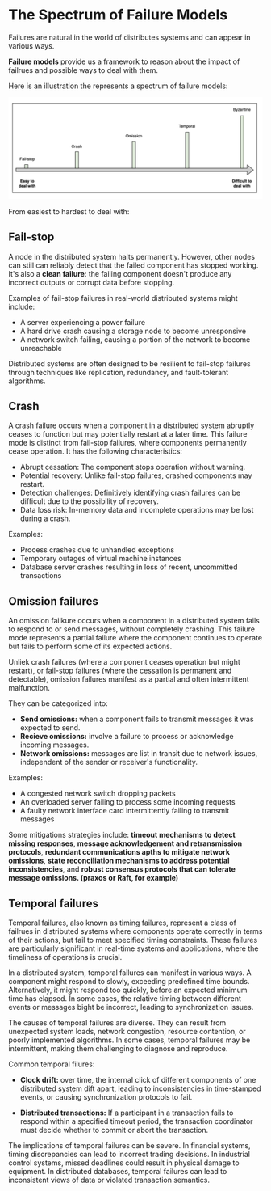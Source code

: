 # The Spectrum of Failure Models

Failures are natural in the world of distributes systems and can appear in various ways.

**Failure models** provide us a framework to reason about the impact of failrues and possible ways to deal with them.

Here is an illustration the represents a spectrum of failure models:

![](2024-09-26-08-43-45.png)

From easiest to hardest to deal with:

## Fail-stop

A node in the distributed system halts permanently. However, other nodes can still can reliably detect that the failed component has stopped working. It's also a **clean failure**: the failing component doesn't produce any incorrect outputs or corrupt data before stopping.

Examples of fail-stop failures in real-world distributed systems might include:

- A server experiencing a power failure
- A hard drive crash causing a storage node to become unresponsive
- A network switch failing, causing a portion of the network to become unreachable

Distributed systems are often designed to be resilient to fail-stop failures through techniques like replication, redundancy, and fault-tolerant algorithms.

## Crash

A crash failure occurs when a component in a distributed system abruptly ceases to function but may potentially restart at a later time. This failure mode is distinct from fail-stop failures, where components permanently cease operation. It has the following characteristics:

- Abrupt cessation: The component stops operation without warning.
- Potential recovery: Unlike fail-stop failures, crashed components may restart.
- Detection challenges: Definitively identifying crash failures can be difficult due to the possibility of recovery.
- Data loss risk: In-memory data and incomplete operations may be lost during a crash.

Examples:

- Process crashes due to unhandled exceptions
- Temporary outages of virtual machine instances
- Database server crashes resulting in loss of recent, uncommitted transactions

## Omission failures

An omission failkure occurs when a component in a distributed system fails to respond to or send messages, without completely crashing. This failure mode represents a partial failure where the component continues to operate but fails to perform some of its expected actions.

Unliek crash failures (where a component ceases operation but might restart), or fail-stop failures (where the cessation is permanent and detectable), omission failures manifest as a partial and often intermittent malfunction.

They can be categorized into:

- **Send omissions:** when a component fails to transmit messages it was expected to send.
- **Recieve omissions:** involve a failure to prcoess or acknowledge incoming messages.
- **Network omissions:** messages are list in transit due to network issues, independent of the sender or receiver's functionality.

Examples:

- A congested network switch dropping packets
- An overloaded server failing to process some incoming requests
- A faulty network interface card intermittently failing to transmit messages

Some mitigations strategies include: **timeout mechanisms to detect missing responses**, **message acknowledgement and retransmission protocols**, **redundant communications apths to mitigate network omissions**, **state reconciliation mechanisms to address potential inconsistencies**, and **robust consensus protocols that can tolerate message omissions. (praxos or Raft, for example)**

## Temporal failures

Temporal failures, also known as timing failures, represent a class of failrues in distributed systems where components operate correctly in terms of their actions, but fail to meet specified timing constraints. These failures are particularly significant in real-time systems and applications, where the timeliness of operations is crucial.

In a distributed system, temporal failures can manifest in various ways. A component might respond to slowly, exceeding predefined time bounds. Alternatively, it might respond too quickly, before an expected minimum time has elapsed. In some cases, the relative timing between different events or messages bight be incorrect, leading to synchronization issues.

The causes of temporal failures are diverse. They can result from unexpected system loads, network congestion, resource contention, or poorly implemented algorithms. In some cases, temporal failures may be intermittent, making them challenging to diagnose and reproduce.

Common temporal filures:

- **Clock drift:** over time, the internal click of different components of one distributed system dift apart, leading to inconsistencies in time-stamped events, or causing synchronization protocols to fail.

- **Distributed transactions:**  If a participant in a transaction fails to respond within a specified timeout period, the transaction coordinator must decide whether to commit or abort the transaction. 

The implications of temporal failures can be severe. In financial systems, timing discrepancies can lead to incorrect trading decisions. In industrial control systems, missed deadlines could result in physical damage to equipment. In distributed databases, temporal failures can lead to inconsistent views of data or violated transaction semantics.

